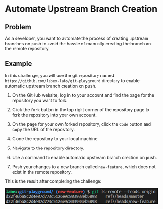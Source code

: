 # Automate Upstream Branch Creation

## Problem

As a developer, you want to automate the process of creating upstream branches on push to avoid the hassle of manually creating the branch on the remote repository.

## Example

In this challenge, you will use the git repository named `https://github.com/labex-labs/git-playground` directory to enable automatic upstream branch creation on push.

1. On the GitHub website, log in to your account and find the page for the repository you want to fork.

2. Click the `Fork` button in the top right corner of the repository page to fork the repository into your own account.

3. On the page for your own forked repository, click the `Code` button and copy the URL of the repository.

4. Clone the repository to your local machine.

5. Navigate to the repository directory.

6. Use a command to enable automatic upstream branch creation on push.

7. Push your changes to a new branch called `new-feature`, which does not exist in the remote repository.

This is the result after completing the challenge:

![<result>](assets/challenge-automatic-push-upstream-step1-1.png)
